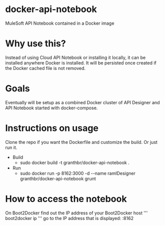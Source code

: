 # docker-api-notebook
MuleSoft API Notebook contained in a Docker image

# Why use this?

Instead of using Cloud API Notebook or installing it locally, it can be installed anywhere Docker is 
installed. It will be persisted once created if the Docker cached file is not removed.

# Goals

Eventually will be setup as a combined Docker cluster of API Designer and API Notebook started with docker-compose. 

# Instructions on usage
Clone the repo if you want the Dockerfile and customize the build. Or just run it. 

* Build
	* sudo docker build -t granthbr/docker-api-notebook .
* Run
	* sudo docker run -p 8162:3000 -d --name ramlDesigner granthbr/docker-api-notebook grunt
	
	
# How to access the notebook

On Boot2Docker find out the IP address of your Boot2Docker host
''' boot2docker ip '''
go to the IP address that is displayed:
<boot2docker ip>:8162
	